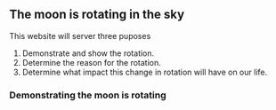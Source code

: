 ## The moon is rotating in the sky

This website will server three puposes

1. Demonstrate and show the rotation.
2. Determine the reason for the rotation.
3. Determine what impact this change in rotation will have on our life.

### Demonstrating the moon is rotating


